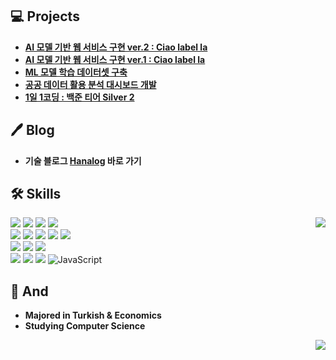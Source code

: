 ## :computer: Projects
- **[AI 모델 기반 웹 서비스 구현  ver.2 : Ciao label la](https://github.com/hanna-joo/PJT_Ciaolabella2)**
- **[AI 모델 기반 웹 서비스 구현  ver.1 : Ciao label la](https://github.com/hanna-joo/PJT_Ciaolabella1)**
- **[ML 모델 학습 데이터셋 구축](https://github.com/hanna-joo/PJT_SeoulBike)**
- **[공공 데이터 활용 분석 대시보드 개발](https://github.com/hanna-joo/PJT_SeoulLibrary)**
- **[1일 1코딩 : 백준 티어 Silver 2](https://github.com/hanna-joo/Self_Coding)**


## :pen: Blog
- **기술 블로그 [Hanalog](https://hanalog.github.io/) 바로 가기**


## :hammer_and_wrench: Skills
<img src="http://mazassumnida.wtf/api/v2/generate_badge?boj=codcod" align="right">


<div align="left">
    <img src="https://img.shields.io/badge/Python-3766AB.svg?style=flat&logo=Python&logoColor=white"/>
    <img src="https://img.shields.io/badge/MySQL-4479A1?style=flat&logo=mysql&logoColor=white"/> 
    <img src="https://img.shields.io/badge/MongoDB-47A248?style=flat&logo=mongodb&logoColor=white"/> 
    <img src="https://img.shields.io/badge/Redis-DC382D?style=flat&logo=redis&logoColor=white"/> <br>
    <img src="https://img.shields.io/badge/Spark-E25A1C.svg?style=flat&logo=apache-spark&logoColor=white"/> 
    <img src="https://img.shields.io/badge/Hadoop-66CCFF?style=flat&logo=apache-hadoop&logoColor=black"/> 
    <img src="https://img.shields.io/badge/Elasticsearch-005571?style=flat&logo=elasticsearch&logoColor=white"/> 
    <img src="https://img.shields.io/badge/Kafka-231F20?style=flat&logo=apache-kafka&logoColor=white"/> 
    <img src="https://img.shields.io/badge/Airflow-017CEE?style=flat&logo=apache-airflow&logoColor=white"/> <br>
    <img src="https://img.shields.io/badge/Kibana-005571?style=flat&logo=kibana&logoColor=white"/> 
    <img src="https://img.shields.io/badge/Streamlit-FF4B4B?style=flat&logo=streamlit&logoColor=white"/> 
    <img src="https://img.shields.io/badge/Plotly-3F4F75?style=flat&logo=plotly&logoColor=white"/> <br>
    <img src ="https://img.shields.io/badge/AWS EC2-FF9900.svg?&style=flat&logo=amazon-ec2&logoColor=white"/> 
    <img src ="https://img.shields.io/badge/Ubuntu-E95420?&style=flat&logo=ubuntu&logoColor=white"/> 
    <img src ="https://img.shields.io/badge/Django-092E20.svg?&style=flat&logo=Django&logoColor=white"/> 
    <img alt="JavaScript" src ="https://img.shields.io/badge/JavaScript-F7DF1E?&style=flat&logo=javascript&logoColor=white"/>
</div>


## :muscle: And
- **Majored in Turkish & Economics**
- **Studying Computer Science**



<div align="center">
<img src="https://hits.seeyoufarm.com/api/count/incr/badge.svg?url=https%3A%2F%2Fgithub.com%2Fhanna-joo%2Fhit-counter&count_bg=%23F1C50C&title_bg=%23555555&icon=furrynetwork.svg&icon_color=%23F1C50C&title=hits&edge_flat=false" align="right">
</div>
